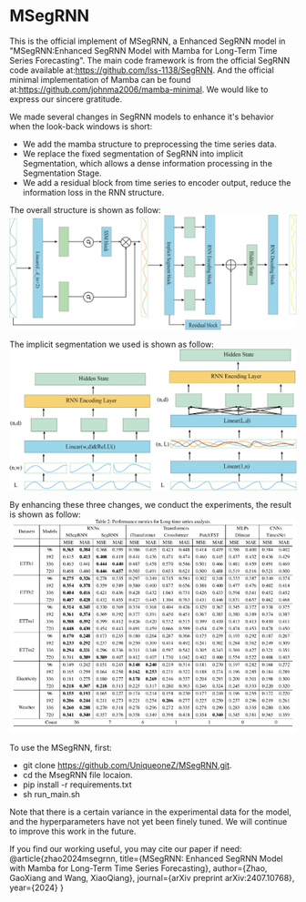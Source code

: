 # MSegRNN

This is the official implement of MSegRNN, a Enhanced SegRNN model in "MSegRNN:Enhanced SegRNN Model with Mamba for Long-Term Time Series Forecasting". The main code framework is from the official SegRNN code available at:https://github.com/lss-1138/SegRNN. And the official minimal implementation of Mamba can be found at:https://github.com/johnma2006/mamba-minimal. We would like to express our sincere gratitude.

We made several changes in SegRNN models to enhance it's behavior when the look-back windows is short:

- We add the mamba structure to preprocessing the time series data.
- We replace the fixed segmentation of SegRNN into implicit Segmentation, which allows a dense information processing in the Segmentation Stage.
- We add a residual block from time series to encoder output, reduce the information loss in the RNN structure.

The overall structure is shown as follow:
![](image/overall_structure.png)

The implicit segmentation we used is shown as follow:
![](image/Implicit_Segmentation.png)

By enhancing these three changes, we conduct the experiments, the result is shown as follow:
![](image/result.jpg)

To use the MSegRNN, first:
- git clone https://github.com/UniqueoneZ/MSegRNN.git.
- cd the MsegRNN file locaion.
- pip install -r requirements.txt
- sh run_main.sh

Note that there is a certain variance in the experimental data for the model, and the hyperparameters have not yet been finely tuned. We will continue to improve this work in the future.

If you find our working useful, you may cite our paper if need:
@article{zhao2024msegrnn,
  title={MSegRNN: Enhanced SegRNN Model with Mamba for Long-Term Time Series Forecasting},
  author={Zhao, GaoXiang and Wang, XiaoQiang},
  journal={arXiv preprint arXiv:2407.10768},
  year={2024}
}
